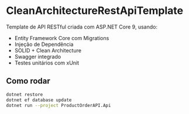 # CleanArchitectureRestApiTemplate

Template de API RESTful criada com ASP.NET Core 9, usando:

-  Entity Framework Core com Migrations
-  Injeção de Dependência
-  SOLID + Clean Architecture
-  Swagger integrado
-  Testes unitários com xUnit

## Como rodar

```bash
dotnet restore
dotnet ef database update
dotnet run --project ProductOrderAPI.Api
